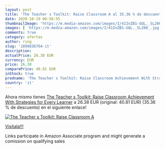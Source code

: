 ```yaml
---
layout: post
title: 'The Teacher s Toolkit: Raise Classroom A al 35.36 % de descuento'
date: 2020-10-19 06:56:55
thumbnailImage: 'https://m.media-amazon.com/images/I/41InZB1-GQL._SL200_.jpg'
images: [ 'https://m.media-amazon.com/images/I/41InZB1-GQL._SL200_.jpg' ]
comments: true
category: ofertas
author: ring
slug: '1899836764-it'
description:
actualPrice: 26.38 EUR
currency: EUR
price: 26.38
comparePrice: 40.81 EUR
inStock: true
prodname: 'The Teacher s Toolkit: Raise Classroom Achievement With Strategies for Every Learner'
country: 'it'
---
```


Ahora mismo tienes [The Teacher s Toolkit: Raise Classroom Achievement With Strategies for Every Learner](https://www.amazon.it/dp/1899836764/?tag=tolees00-21) a 26.38 EUR (original: 40.81 EUR) (35.36 %  de descuento) en el siguiente enlace!

[![The Teacher s Toolkit: Raise Classroom A](https://m.media-amazon.com/images/I/41InZB1-GQL._SL200_.jpg)](https://www.amazon.it/dp/1899836764/?tag=tolees00-21)

[Visítala!!!](https://www.amazon.it/dp/1899836764/?tag=tolees00-21)

Links participate in Amazon Associate program and might generate a comission on qualifying sales
